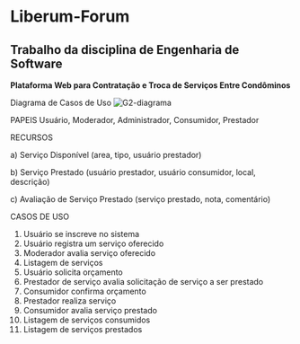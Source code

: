 # Liberum-Forum
## Trabalho da disciplina de Engenharia de Software
**Plataforma Web para Contratação e Troca de Serviços Entre Condôminos**

Diagrama de Casos de Uso
![G2-diagrama](https://user-images.githubusercontent.com/80012798/160193272-8abdfb5f-17d3-43c7-9abb-6c3f358cf648.png)

PAPEIS
Usuário, Moderador, Administrador, Consumidor, Prestador
    
RECURSOS

a) Serviço Disponível (area, tipo, usuário prestador)

b) Serviço Prestado (usuário prestador, usuário consumidor, local, descrição)

c) Avaliação de Serviço Prestado (serviço prestado, nota, comentário)

CASOS DE USO
1. Usuário se inscreve no sistema
2. Usuário registra um serviço oferecido
3. Moderador avalia serviço oferecido
4. Listagem de serviços
5. Usuário solicita orçamento
6. Prestador de serviço avalia solicitação de serviço a ser prestado
7. Consumidor confirma orçamento
8. Prestador realiza serviço
9. Consumidor avalia serviço prestado
10. Listagem de serviços consumidos
11. Listagem de serviços prestados
